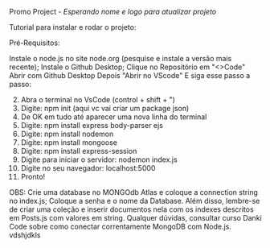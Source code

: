 Promo Project - *Esperando nome e logo para atualizar projeto*

Tutorial para instalar e rodar o projeto: 

Pré-Requisitos: 

Instale o node.js no site node.org (pesquise e instale a versão mais recente); 
Instale o Github Desktop;
Clique no Repositório em "<>Code" 
Abrir com Github Desktop
Depois "Abrir no VScode"
E siga esse passo a passo:

2. Abra o terminal no VsCode (control + shift + ")
3. Digite: npm init (aqui vc vai criar um package json)
4. De OK em tudo até aparecer uma nova linha do terminal
5. Digite: npm install express body-parser ejs
6. Digite: npm install nodemon
7. Digite: npm install mongoose
8. Digite: npm install express-session
8. Digite para iniciar o servidor: nodemon index.js 
9. Digite no seu navegador: localhost:5000
10. Pronto!

OBS: Crie uma database no MONGOdb Atlas e coloque a connection string no index.js; Coloque a senha e o nome da Database. 
Além disso, lembre-se de criar uma coleção e inserir documentos nela com os indexes descritos em Posts.js com valores em string. 
Qualquer dúvidas, consultar curso Danki Code sobre como conectar correntamente MongoDB com Node.js. 
vdshjdkls